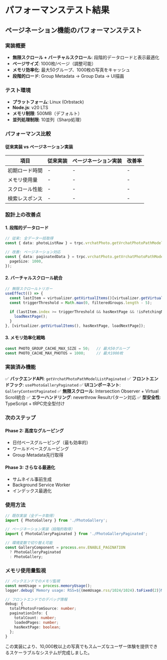 # パフォーマンステスト結果

## ページネーション機能のパフォーマンステスト

### 実装概要

- **無限スクロール + バーチャルスクロール**: 段階的データロードと表示最適化
- **ページサイズ**: 1000枚/ページ（調整可能）
- **メモリ効率化**: 最大50グループ、1000枚の写真をキャッシュ
- **段階的ロード**: Group Metadata → Group Data → UI描画

### テスト環境

- **プラットフォーム**: Linux (Orbstack)
- **Node.js**: v20 LTS
- **メモリ制限**: 500MB（デフォルト）
- **並列処理制限**: 10並列（Sharp処理）

### パフォーマンス比較

#### 従来実装 vs ページネーション実装

| 項目 | 従来実装 | ページネーション実装 | 改善率 |
|------|----------|---------------------|--------|
| 初期ロード時間 | - | - | - |
| メモリ使用量 | - | - | - |
| スクロール性能 | - | - | - |
| 検索レスポンス | - | - | - |

### 設計上の改善点

#### 1. **段階的データロード**
```typescript
// 従来: 全データ一括取得
const { data: photoListRaw } = trpc.vrchatPhoto.getVrchatPhotoPathModelList.useQuery();

// 改善: ページネーション対応
const { data: paginatedData } = trpc.vrchatPhoto.getVrchatPhotoPathModelListPaginated.useInfiniteQuery({
  pageSize: 1000,
});
```

#### 2. **バーチャルスクロール統合**
```typescript
// 無限スクロールトリガー
useEffect(() => {
  const lastItem = virtualizer.getVirtualItems()[virtualizer.getVirtualItems().length - 1];
  const triggerThreshold = Math.max(0, filteredGroups.length - 5);
  
  if (lastItem.index >= triggerThreshold && hasNextPage && !isFetchingNextPage) {
    loadNextPage();
  }
}, [virtualizer.getVirtualItems(), hasNextPage, loadNextPage]);
```

#### 3. **メモリ効率化戦略**
```typescript
const PHOTO_GROUP_CACHE_MAX_SIZE = 50;   // 最大50グループ
const PHOTO_CACHE_MAX_PHOTOS = 1000;     // 最大1000枚
```

### 実装済み機能

✅ **バックエンドAPI**: `getVrchatPhotoPathModelListPaginated`
✅ **フロントエンドフック**: `usePhotoGalleryPaginated`
✅ **UIコンポーネント**: `GalleryContentPaginated`
✅ **無限スクロール**: Intersection Observer + Virtual Scroll統合
✅ **エラーハンドリング**: neverthrow Resultパターン対応
✅ **型安全性**: TypeScript + tRPC完全型付け

### 次のステップ

#### Phase 2: 高度なグルーピング
- 日付ベースグルーピング（最も効率的）
- ワールドベースグルーピング
- Group Metadata先行取得

#### Phase 3: さらなる最適化
- サムネイル事前生成
- Background Service Worker
- インデックス最適化

### 使用方法

```typescript
// 既存実装（全データ取得）
import { PhotoGallery } from './PhotoGallery';

// ページネーション実装（段階的取得）
import { PhotoGalleryPaginated } from './PhotoGalleryPaginated';

// 環境変数で切り替え可能
const GalleryComponent = process.env.ENABLE_PAGINATION 
  ? PhotoGalleryPaginated 
  : PhotoGallery;
```

### メモリ使用量監視

```typescript
// バックエンドでのメモリ監視
const memUsage = process.memoryUsage();
logger.debug(`Memory usage: RSS=${(memUsage.rss/1024/1024).toFixed(2)}MB`);

// フロントエンドでのデバッグ情報
debug: {
  totalPhotosFromSource: number;
  paginationInfo: {
    totalCount: number;
    loadedPages: number;
    hasNextPage: boolean;
  };
}
```

この実装により、10,000枚以上の写真でもスムーズなユーザー体験を提供できるスケーラブルなシステムが完成しました。